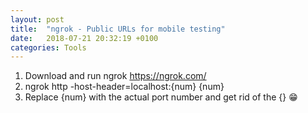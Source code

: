 ```yaml
---
layout: post
title:  "ngrok - Public URLs for mobile testing"
date:   2018-07-21 20:32:19 +0100
categories: Tools
---
```


1.  Download and run ngrok https://ngrok.com/
2.  ngrok http -host-header=localhost:{num} {num}
3.  Replace {num} with the actual port number and get rid of the {} 😁

